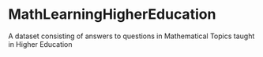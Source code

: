 # MathLearningHigherEducation
A dataset consisting of answers to questions in Mathematical Topics taught in Higher Education

